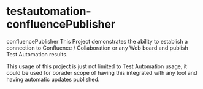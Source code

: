 # testautomation-confluencePublisher
confluencePublisher
This Project demonstrates the ability to establish a connection to Confluence / Collaboration or any Web board and publish Test Automation results.

This usage of this project is just not limited to Test Automation usage, it could be used for borader scope of having this integrated with any tool and having automatic updates published.
